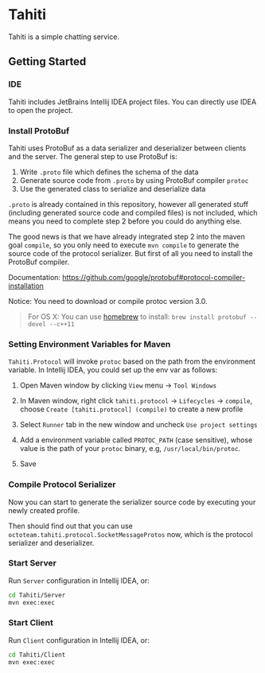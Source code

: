 # Tahiti

Tahiti is a simple chatting service.

## Getting Started

### IDE

Tahiti includes JetBrains Intellij IDEA project files. You can directly use IDEA to open the project.

### Install ProtoBuf

Tahiti uses ProtoBuf as a data serializer and deserializer between clients and the server. The general step to use ProtoBuf is:

1. Write `.proto` file which defines the schema of the data
2. Generate source code from `.proto` by using ProtoBuf compiler `protoc`
3. Use the generated class to serialize and deserialize data

`.proto` is already contained in this repository, however all generated stuff (including generated source code and compiled files) is not included, which means you need to complete step 2 before you could do anything else.

The good news is that we have already integrated step 2 into the maven goal `compile`, so you only need to execute `mvn compile` to generate the source code of the protocol serializer. But first of all you need to install the ProtoBuf compiler.

Documentation: https://github.com/google/protobuf#protocol-compiler-installation

Notice: You need to download or compile protoc version 3.0.

> For OS X: You can use [homebrew](http://brew.sh/) to install: `brew install protobuf --devel --c++11`

### Setting Environment Variables for Maven

`Tahiti.Protocol` will invoke `protoc` based on the path from the environment variable. In Intellij IDEA, you could set up the env var as follows:

1. Open Maven window by clicking `View` menu -> `Tool Windows`

2. In Maven window, right click `tahiti.protocol` -> `Lifecycles` -> `compile`, choose `Create [tahiti.protocol] (compile)` to create a new profile

3. Select `Runner` tab in the new window and uncheck `Use project settings`

4. Add a environment variable called `PROTOC_PATH` (case sensitive), whose value is the path of your `protoc` binary, e.g, `/usr/local/bin/protoc`.

5. Save

### Compile Protocol Serializer

Now you can start to generate the serializer source code by executing your newly created profile.

Then should find out that you can use `octoteam.tahiti.protocol.SocketMessageProtos` now, which is the protocol serializer and deserializer.

### Start Server

Run `Server` configuration in Intellij IDEA, or:

```bash
cd Tahiti/Server
mvn exec:exec
```

### Start Client

Run `Client` configuration in Intellij IDEA, or:

```bash
cd Tahiti/Client
mvn exec:exec
```
